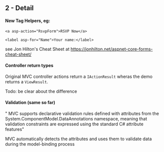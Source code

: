 ## 2 - Detail

#### New Tag Helpers, eg:
`<a asp-action="RsvpForm">RSVP Now</a>`

`<label asp-for="Name">Your name:</label>`            


see Jon Hilton's Cheat Sheet at <https://jonhilton.net/aspnet-core-forms-cheat-sheet/>


#### Controller return types

Original MVC controller actions return a `IActionResult` wheras the demo returns a `ViewResult`. 

Todo: be clear about the difference

#### Validation (same so far)
" MVC supports declarative validation rules defined with attributes from the System.ComponentModel.DataAnnotations namespace, meaning that validation constraints are expressed using the standard C# attribute features"

MVC automatically detects the attributes and uses them to validate data during the model-binding process
